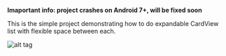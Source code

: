 **Imaportant info: project crashes on Android 7+, will be fixed soon**

This is the simple project demonstrating how to do expandable CardView list with flexible space between each.

![alt tag](http://img.pixady.com/2017/03/471761_ezgif.comvideotogif.gif)
